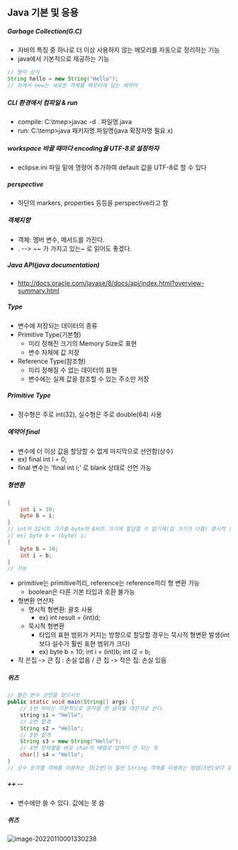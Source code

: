## Java 기본 및 응용

##### Garbage Collection(G.C)

- 자바의 특징 중 하나로 더 이상 사용하지 않는 메모리를 자동으로 정리하는 기능
- java에서 기본적으로 제공하는 기능

```java
// 짤막 상식
String hello = new String("Hello");
// 위에서 new는 새로운 객체를 메모리에 담는 예약어
```



##### CLI 환경에서 컴파일 & run

- compile: C:\tmep>javac -d . 파일명.java
- run: C:\temp>java 패키지명.파일명(java 확장자명 필요 x)



##### workspace 바꿀 때마다 encoding을 UTF-8로 설정하자

- eclipse.ini 파일 밑에 명령어 추가하여 default 값을 UTF-8로 할 수 있다



##### perspective

- 하단의 markers, properties 등등을 perspective라고 함



##### 객체지향

- 객체: 멤버 변수, 메서드를 가진다.
- . --> ~~ 가 가지고 있는~ 로 읽어도 좋겠다.



##### Java API(java documentation)

- http://docs.oracle.com/javase/8/docs/api/index.html?overview-summary.html



##### Type

- 변수에 저장되는 데이터의 종류
- Primitive Type(기본형)
  - 미리 정해진 크기의 Memory Size로 표현
  - 변수 자체에 값 저장
- Reference Type(참조형)
  - 미리 정해질 수 없는 데이터의 표현
  - 변수에는 실제 값을 참조할 수 있는 주소만 저장



##### Primitive Type

- 정수형은 주로 int(32), 실수형은 주로 double(64) 사용



##### 예약어 final

- 변수에 더 이상 값을 할당할 수 없게 마지막으로 선언함(상수)
- ex) final int i = 0;
- final 변수는 'final int i;' 로 blank 상태로 선언 가능



##### 형변환

```java
{
    int i = 10;
	byte b = i;
}
// int의 32비트 크기를 byte의 8비트 크기에 할당할 수 없기에(집 크기가 다름) 명시적 형변환을 해야한다. 
// ex) byte b = (byte) i;
{
    byte b = 10;
    int i = b;
}
// 가능
```

- primitive는 primitive끼리, reference는 reference끼리 형 변환 가능
  - boolean은 다른 기본 타입과 호환 불가능
- 형변환 연산자
  - 명시적 형변환: 괄호 사용
    - ex) int result = (int)d;
  - 묵시적 형변환
    - 타입의 표현 범위가 커지는 방향으로 할당할 경우는 묵시적 형변환 발생(int보다 실수가 훨씬 표현 범위가 크다)
    - ex) byte b = 10; int i = (int)b; int i2 = b;
- 작 은집 -> 큰 집 : 손실 없음 / 큰 집 -> 작은 집: 손실 있음



##### 퀴즈

```java
// 틀린 변수 선언을 찾으시오
public static void main(String[] args) {
    // 1번 자바는 기본적으로 문자열 첫 글자를 대문자로 쓴다.
    string s1 = "Hello";
    // 2번 합격
    String s2 = "Hello";
    // 3번 합격
    String s3 = new String("Hello");
    // 4번 문자열을 바로 char의 배열로 입력이 안 되는 듯
    char[] s4 = "Hello";
}
// 상수 문자열 객체를 이용하는 것(2번)이 일반 String 객체를 이용하는 방법(3번)보다 효율적
```



##### ++ --

- 변수에만 쓸 수 있다. 값에는 못 씀



##### 퀴즈

![image-20220110001330238](C:\Users\multicampus\AppData\Roaming\Typora\typora-user-images\image-20220110001330238.png)
